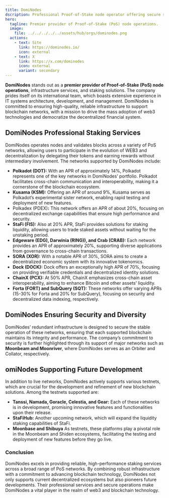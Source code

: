 ```yaml
---
title: DomiNodes
dscription: Professional Proof-of-Stake node operator offering secure staking services and infrastructure for multiple blockchain networks.
hero:
  tagline: Premier provider of Proof-of-Stake (PoS) node operations.
  image: 
    file: ../../../../../assets/hub/orgs/dominodes.png
  actions:
    - text: Site
      link: https://dominodes.io/
      icon: external
    - text: X
      link: https://x.com/dominodes
      icon: external
      variant: secondary
---
```



**DomiNodes** stands out as a **premier provider of Proof-of-Stake (PoS) node operations**, infrastructure services, and staking solutions. The company prides itself on its international team, which boasts extensive experience in IT systems architecture, development, and management. DomiNodes is committed to ensuring high-quality, reliable infrastructure to support blockchain networks, with a mission to drive the mass adoption of web3 technologies and democratize the decentralized financial system.

## DomiNodes Professional Staking Services
DomiNodes operates nodes and validates blocks across a variety of PoS networks, allowing users to participate in the evolution of WEB3 and decentralization by delegating their tokens and earning rewards without intermediary involvement. The networks supported by DomiNodes include:

- **Polkadot (DOT):** With an APR of approximately 14%, Polkadot represents one of the key networks in DomiNodes’ portfolio. Polkadot facilitates cross-chain communication and interoperability, making it a cornerstone of the blockchain ecosystem.
- **Kusama (KSM):** Offering an APR of around 9%, Kusama serves as Polkadot’s experimental sister network, enabling rapid testing and deployment of new features.
- Polkadex (PDEX)**:** This network offers an APR of about 20%, focusing on decentralized exchange capabilities that ensure high performance and security.
- **StaFi (FIS):** Also at 20% APR, StaFi provides solutions for staking liquidity, allowing users to trade staked assets without waiting for the unstaking period.
- **Edgeware (EDG), Darwinia (RING)), and Crab (CRAB):** Each network provides an APR of approximately 20%, supporting diverse applications from governance to cross-chain transactions.
- **SORA (XOR):** With a notable APR of 30%, SORA aims to create a decentralized economic system with its innovative tokenomics.
- **Dock (DOCK):** Dock offers an exceptionally high APR of 70%, focusing on providing verifiable credentials and decentralized identity solutions.
- **ChainX (PCX):** At 50% APR, ChainX emphasizes cross-chain asset interoperability, aiming to enhance Bitcoin and other assets’ liquidity.
- **Forta (FORT) and SubQuery (SQT):** These networks offer varying APRs (15-30% for Forta and 20% for SubQuery), focusing on security and decentralized data indexing, respectively.

## DomiNodes Ensuring Security and Diversity
DomiNodes’ redundant infrastructure is designed to secure the stable operation of these networks, ensuring that each supported blockchain maintains its integrity and performance. The company’s commitment to security is further highlighted through its support of major networks such as **Moonbeam and Moonriver**, where DomiNodes serves as an Orbiter and Collator, respectively.

## omiNodes Supporting Future Development
In addition to live networks, DomiNodes actively supports various testnets, which are crucial for the development and refinement of new blockchain solutions. Among the testnets supported are:
- **Tanssi, Namada, Goracle, Celestia, and Gear:** Each of these networks is in development, promising innovative features and functionalities upon their release.
- **StaFiHub:** Another upcoming network, which will expand the liquidity staking capabilities of StaFi.
- **Moonbase and Shibuya** As testnets, these platforms play a pivotal role in the Moonbeam and Shiden ecosystems, facilitating the testing and deployment of new features before they go live.

### Conclusion
DomiNodes excels in providing reliable, high-performance staking services across a broad range of PoS networks. By combining robust infrastructure with a commitment to advancing blockchain technology, DomiNodes not only supports current decentralized ecosystems but also pioneers future developments. Their professional services and secure operations make DomiNodes a vital player in the realm of web3 and blockchain technology.
